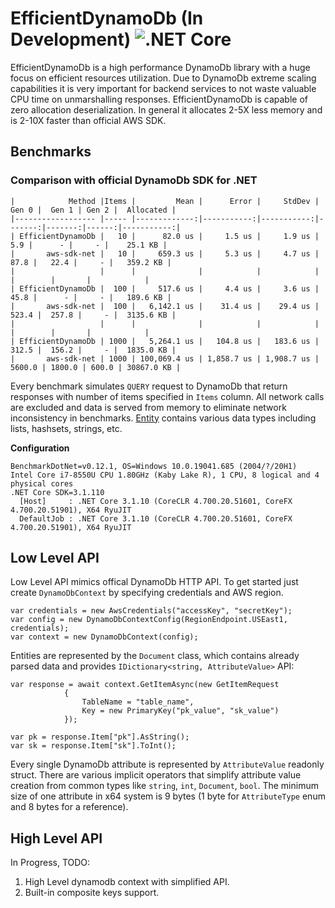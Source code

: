 # EfficientDynamoDb (In Development) ![.NET Core](https://github.com/AllocZero/EfficientDynamoDb/workflows/.NET%20Core/badge.svg)
EfficientDynamoDb is a high performance DynamoDb library with a huge focus on efficient resources utilization. Due to DynamoDb extreme scaling capabilities it is very important for backend services to not waste valuable CPU time on unmarshalling responses. EfficientDynamoDb is capable of zero allocation deserialization. In general it allocates 2-5X less memory and is 2-10X faster than official AWS SDK.

## Benchmarks

### Comparison with official DynamoDb SDK for .NET

 ```
|            Method |Items |         Mean |      Error |     StdDev |  Gen 0 |  Gen 1 | Gen 2 |  Allocated |
|------------------ |----- |-------------:|-----------:|-----------:|-------:|-------:|------:|-----------:|
| EfficientDynamoDb |   10 |      82.0 us |     1.5 us |     1.9 us |    5.9 |      - |     - |    25.1 KB |
|       aws-sdk-net |   10 |     659.3 us |     5.3 us |     4.7 us |   87.8 |   22.4 |     - |   359.2 KB |
|                   |      |              |            |            |        |        |       |            |
| EfficientDynamoDb |  100 |     517.6 us |     4.4 us |     3.6 us |   45.8 |      - |     - |   189.6 KB |
|       aws-sdk-net |  100 |   6,142.1 us |    31.4 us |    29.4 us |  523.4 |  257.8 |     - |  3135.6 KB |
|                   |      |              |            |            |        |        |       |            |
| EfficientDynamoDb | 1000 |   5,264.1 us |   104.8 us |   183.6 us |  312.5 |  156.2 |     - |  1835.0 KB |
|       aws-sdk-net | 1000 | 100,069.4 us | 1,858.7 us | 1,908.7 us | 5600.0 | 1800.0 | 600.0 | 30867.0 KB |
 ```
 Every benchmark simulates `QUERY` request to DynamoDb that return responses with number of items specified in `Items` column. All network calls are excluded and data is served from memory to eliminate network inconsistency in benchmarks. [Entity](https://github.com/AllocZero/EfficientDynamoDb/blob/42d6ed914ae37be0c2ef6e4cba1334c7a27cade8/src/Benchmarks/AwsDdbSdk/Entities/MixedEntity.cs) contains various data types including lists, hashsets, strings, etc.
 
 **Configuration**
```
BenchmarkDotNet=v0.12.1, OS=Windows 10.0.19041.685 (2004/?/20H1)
Intel Core i7-8550U CPU 1.80GHz (Kaby Lake R), 1 CPU, 8 logical and 4 physical cores
.NET Core SDK=3.1.110
  [Host]     : .NET Core 3.1.10 (CoreCLR 4.700.20.51601, CoreFX 4.700.20.51901), X64 RyuJIT
  DefaultJob : .NET Core 3.1.10 (CoreCLR 4.700.20.51601, CoreFX 4.700.20.51901), X64 RyuJIT
```

## Low Level API

Low Level API mimics offical DynamoDb HTTP API. To get started just create `DynamoDbContext` by specifying credentials and AWS region.

```
var credentials = new AwsCredentials("accessKey", "secretKey");
var config = new DynamoDbContextConfig(RegionEndpoint.USEast1, credentials);
var context = new DynamoDbContext(config);
```

Entities are represented by the `Document` class, which contains already parsed data and provides `IDictionary<string, AttributeValue>` API:
```
var response = await context.GetItemAsync(new GetItemRequest
            {
                TableName = "table_name",
                Key = new PrimaryKey("pk_value", "sk_value")
            });

var pk = response.Item["pk"].AsString();
var sk = response.Item["sk"].ToInt();
```

Every single DynamoDb attribute is represented by `AttributeValue` readonly struct. There are various implicit operators that simplify attribute value creation from common types like `string`, `int`, `Document`, `bool`. The minimum size of one attribute in x64 system is 9 bytes (1 byte for `AttributeType` enum and 8 bytes for a reference).

## High Level API

In Progress,  TODO:
1. High Level dynamodb context with simplified API.
1. Built-in composite keys support.
